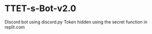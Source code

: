 # TTET-s-Bot-v2.0
Discord bot using discord.py
Token hidden using the secret function in replit.com
